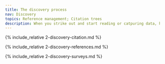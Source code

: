 ```yaml
---
title: The discovery process
nav: Discovery
topics: Reference management; Citation trees
description: When you strike out and start reading or catpuring data, how will you make sure that everything you're doing is captured? How will you make sure that you've found all the papers you should be looking for? 
---
```


{% include_relative 2-discovery-citation.md %}

{% include_relative 2-discovery-references.md %}

{% include_relative 2-discovery-surveys.md %}
